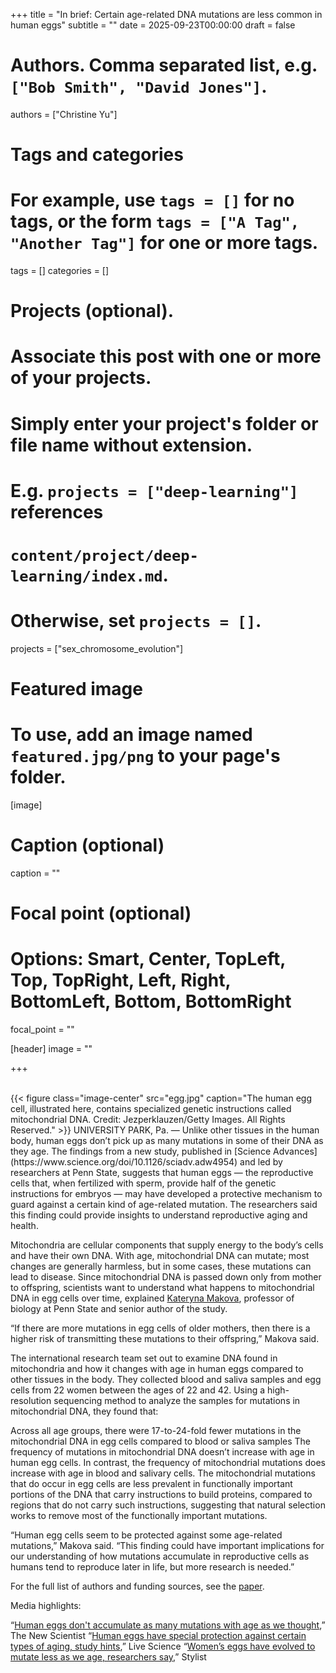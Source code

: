 +++
title = "In brief: Certain age-related DNA mutations are less common in human eggs"
subtitle = ""
date = 2025-09-23T00:00:00
draft = false

# Authors. Comma separated list, e.g. `["Bob Smith", "David Jones"]`.
authors = ["Christine Yu"]

# Tags and categories
# For example, use `tags = []` for no tags, or the form `tags = ["A Tag", "Another Tag"]` for one or more tags.
tags = []
categories = []

# Projects (optional).
#   Associate this post with one or more of your projects.
#   Simply enter your project's folder or file name without extension.
#   E.g. `projects = ["deep-learning"]` references 
#   `content/project/deep-learning/index.md`.
#   Otherwise, set `projects = []`.
projects = ["sex_chromosome_evolution"]

# Featured image
# To use, add an image named `featured.jpg/png` to your page's folder. 
[image]
  # Caption (optional)
  caption = ""

  # Focal point (optional)
  # Options: Smart, Center, TopLeft, Top, TopRight, Left, Right, BottomLeft, Bottom, BottomRight
  focal_point = ""


[header]
  image = ""

+++


<br>
{{< figure
      class="image-center"
      src="egg.jpg"
      caption="The human egg cell, illustrated here, contains specialized genetic instructions called mitochondrial DNA.  Credit: Jezperklauzen/Getty Images. All Rights Reserved."
>}}
UNIVERSITY PARK, Pa. — Unlike other tissues in the human body, human eggs don’t pick up as many mutations in some of their DNA as they age. The findings from a new study, published in [Science Advances](https://www.science.org/doi/10.1126/sciadv.adw4954) and led by researchers at Penn State, suggests that human eggs — the reproductive cells that, when fertilized with sperm, provide half of the genetic instructions for embryos — may have developed a protective mechanism to guard against a certain kind of age-related mutation. The researchers said this finding could provide insights to understand reproductive aging and health.

Mitochondria are cellular components that supply energy to the body’s cells and have their own DNA. With age, mitochondrial DNA can mutate; most changes are generally harmless, but in some cases, these mutations can lead to disease. Since mitochondrial DNA is passed down only from mother to offspring, scientists want to understand what happens to mitochondrial DNA in egg cells over time, explained [Kateryna Makova](https://science.psu.edu/bio/people/kdm16), professor of biology at Penn State and senior author of the study.

“If there are more mutations in egg cells of older mothers, then there is a higher risk of transmitting these mutations to their offspring,” Makova said.

The international research team set out to examine DNA found in mitochondria and how it changes with age in human eggs compared to other tissues in the body. They collected blood and saliva samples and egg cells from 22 women between the ages of 22 and 42. Using a high-resolution sequencing method to analyze the samples for mutations in mitochondrial DNA, they found that:

Across all age groups, there were 17-to-24-fold fewer mutations in the mitochondrial DNA in egg cells compared to blood or saliva samples
The frequency of mutations in mitochondrial DNA doesn’t increase with age in human egg cells. In contrast, the frequency of mitochondrial mutations does increase with age in blood and salivary cells.
The mitochondrial mutations that do occur in egg cells are less prevalent in functionally important portions of the DNA that carry instructions to build proteins, compared to regions that do not carry such instructions, suggesting that natural selection works to remove most of the functionally important mutations.

“Human egg cells seem to be protected against some age-related mutations,” Makova said. “This finding could have important implications for our understanding of how mutations accumulate in reproductive cells as humans tend to reproduce later in life, but more research is needed.”

For the full list of authors and funding sources, see the [paper](https://www.science.org/doi/10.1126/sciadv.adw4954).

Media highlights:

“[Human eggs don't accumulate as many mutations with age as we thought](https://www.newscientist.com/article/2491490-human-eggs-dont-accumulate-as-many-mutations-with-age-as-we-thought/),” The New Scientist
“[Human eggs have special protection against certain types of aging, study hints](https://www.livescience.com/health/genetics/human-eggs-have-special-protection-against-certain-types-of-aging-study-hints),” Live Science
“[Women’s eggs have evolved to mutate less as we age, researchers say](https://www.stylist.co.uk/health/women/womens-eggs-ageing-less-mitochondrial-mutations/1010860),” Stylist

